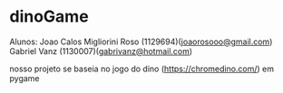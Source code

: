 # dinoGame
Alunos:
Joao Calos Migliorini Roso (1129694)(joaorosooo@gmail.com)
Gabriel Vanz (1130007)(gabrivanz@hotmail.com)

nosso projeto se baseia no jogo do dino (https://chromedino.com/) em pygame 
